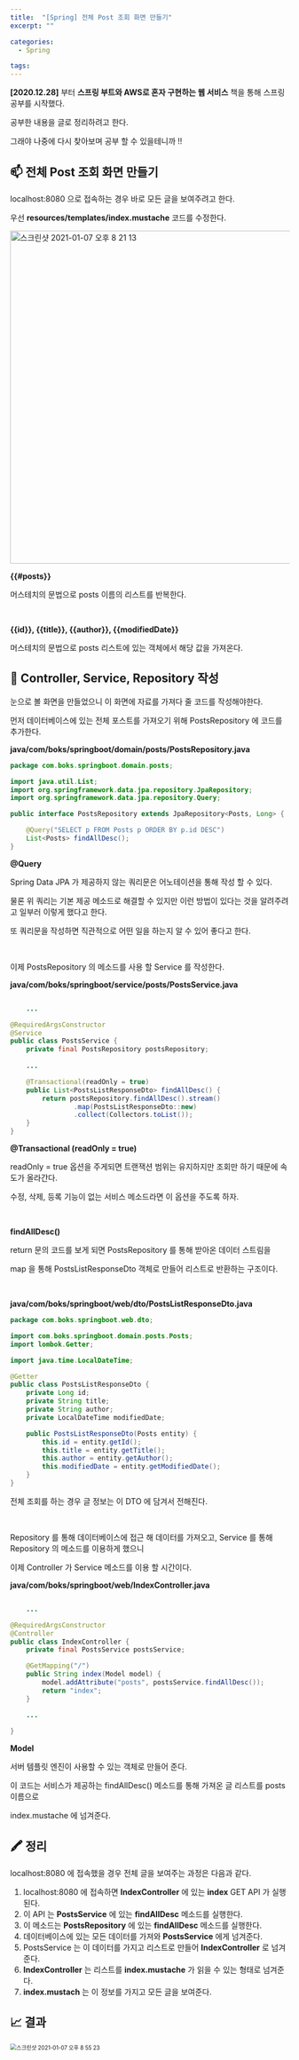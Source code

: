 ```yaml
---
title:  "[Spring] 전체 Post 조회 화면 만들기"
excerpt: ""

categories:
  - Spring

tags:
---
```


**[2020.12.28]** 부터 **스프링 부트와 AWS로 혼자 구현하는 웹 서비스** 책을 통해 스프링 공부를 시작했다.

공부한 내용을 글로 정리하려고 한다.

그래야 나중에 다시 찾아보며 공부 할 수 있을테니까 !!

## 📫 전체 Post 조회 화면 만들기

localhost:8080 으로 접속하는 경우 바로 모든 글을 보여주려고 한다.

우선 **resources/templates/index.mustache** 코드를 수정한다.

<img width="600" alt="스크린샷 2021-01-07 오후 8 21 13" src="https://user-images.githubusercontent.com/54533309/103887136-ec001400-5125-11eb-9666-3fb8cb9b87f0.png">

**\{\{#posts\}\}**

머스테치의 문법으로 posts 이름의 리스트를 반복한다.

<br>

**\{\{id\}\}, \{\{title\}\}, \{\{author\}\}, \{\{modifiedDate\}\}**

머스테치의 문법으로 posts 리스트에 있는 객체에서 해당 값을 가져온다.

## 🔎 Controller, Service, Repository 작성

눈으로 볼 화면을 만들었으니 이 화면에 자료를 가져다 줄 코드를 작성해야한다.

먼저 데이터베이스에 있는 전체 포스트를 가져오기 위해 PostsRepository 에 코드를 추가한다.

**java/com/boks/springboot/domain/posts/PostsRepository.java**

```java
package com.boks.springboot.domain.posts;

import java.util.List;
import org.springframework.data.jpa.repository.JpaRepository;
import org.springframework.data.jpa.repository.Query;

public interface PostsRepository extends JpaRepository<Posts, Long> {

    @Query("SELECT p FROM Posts p ORDER BY p.id DESC")
    List<Posts> findAllDesc();
}
```

**@Query**

Spring Data JPA 가 제공하지 않는 쿼리문은 어노테이션을 통해 작성 할 수 있다.

물론 위 쿼리는 기본 제공 메소드로 해결할 수 있지만 이런 방법이 있다는 것을 알려주려고 일부러 이렇게 했다고 한다.

또 쿼리문을 작성하면 직관적으로 어떤 일을 하는지 알 수 있어 좋다고 한다.

<br>

이제 PostsRepository 의 메소드를 사용 할 Service 를 작성한다.

**java/com/boks/springboot/service/posts/PostsService.java**

```java

	...

@RequiredArgsConstructor
@Service
public class PostsService {
    private final PostsRepository postsRepository;
  
	...

    @Transactional(readOnly = true)
    public List<PostsListResponseDto> findAllDesc() {
        return postsRepository.findAllDesc().stream()
                .map(PostsListResponseDto::new)
                .collect(Collectors.toList());
    }
}
```

**@Transactional (readOnly = true)**

readOnly = true 옵션을 주게되면 트랜잭션 범위는 유지하지만 조회만 하기 때문에 속도가 올라간다.

수정, 삭제, 등록 기능이 없는 서비스 메소드라면 이 옵션을 주도록 하자.

<br>

**findAllDesc()**

return 문의 코드를 보게 되면 PostsRepository 를 통해 받아온 데이터 스트림을

map 을 통해 PostsListResponseDto 객체로 만들어 리스트로 반환하는 구조이다.

<br>

**java/com/boks/springboot/web/dto/PostsListResponseDto.java** 

```java
package com.boks.springboot.web.dto;

import com.boks.springboot.domain.posts.Posts;
import lombok.Getter;

import java.time.LocalDateTime;

@Getter
public class PostsListResponseDto {
    private Long id;
    private String title;
    private String author;
    private LocalDateTime modifiedDate;

    public PostsListResponseDto(Posts entity) {
        this.id = entity.getId();
        this.title = entity.getTitle();
        this.author = entity.getAuthor();
        this.modifiedDate = entity.getModifiedDate();
    }
}
```

전체 조회를 하는 경우 글 정보는 이 DTO 에 담겨서 전해진다.

<br>

Repository 를 통해 데이터베이스에 접근 해 데이터를 가져오고, Service 를 통해 Repository 의 메소드를 이용하게 했으니

이제 Controller 가 Service 메소드를 이용 할 시간이다.

**java/com/boks/springboot/web/IndexController.java**

```java

	...

@RequiredArgsConstructor
@Controller
public class IndexController {
    private final PostsService postsService;

    @GetMapping("/")
    public String index(Model model) {
        model.addAttribute("posts", postsService.findAllDesc());
        return "index";
    }

	...
    
}
```

**Model**

서버 템플릿 엔진이 사용할 수 있는 객체로 만들어 준다.

이 코드는 서비스가 제공하는 findAllDesc() 메소드를 통해 가져온 글 리스트를 posts 이름으로

index.mustache 에 넘겨준다.

## 🖍 정리

localhost:8080 에 접속했을 경우 전체 글을 보여주는 과정은 다음과 같다.

1. localhost:8080 에 접속하면 **IndexController** 에 있는 **index** GET API 가 실행된다.
2. 이 API 는 **PostsService** 에 있는 **findAllDesc** 메소드를 실행한다.
3. 이 메소드는 **PostsRepository** 에 있는 **findAllDesc** 메소드를 실행한다.
4. 데이터베이스에 있는 모든 데이터를 가져와 **PostsService** 에게 넘겨준다.
5. PostsService 는 이 데이터를 가지고 리스트로 만들어 **IndexController** 로 넘겨준다.
6. **IndexController** 는 리스트를 **index.mustache** 가 읽을 수 있는 형태로 넘겨준다.
7. **index.mustach** 는 이 정보를 가지고 모든 글을 보여준다.

## 📈 결과

<img src="https://user-images.githubusercontent.com/54533309/103889995-ab56c980-512a-11eb-8faa-b60d600dcee8.png" alt="스크린샷 2021-01-07 오후 8 55 23" style="zoom:70%;" />

<br>

